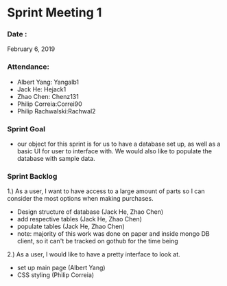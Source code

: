 # Sprint Meeting 1

### Date : 
February 6, 2019

### Attendance:
* Albert Yang: Yangalb1
* Jack He: Hejack1
* Zhao Chen: Chenz131 
* Philip Correia:Correi90
* Philip Rachwalski:Rachwal2

### Sprint Goal
* our object for this sprint is for us to have a database set up, as well as a basic UI for user to interface with. 
We would also like to populate the database with sample data.

### Sprint Backlog
1.) As a user, I want to have access to a large amount of parts so I can consider the most options when making purchases.
* Design structure of database (Jack He, Zhao Chen)
* add respective tables (Jack He, Zhao Chen)
* populate tables (Jack He, Zhao Chen)
* note: majority of this work was done on paper and inside mongo DB client, so it can't be tracked on gothub for the time being


2.) As a user, I would like to have a pretty interface to look at.
* set up main page (Albert Yang)
* CSS styling (Philip Correia)
